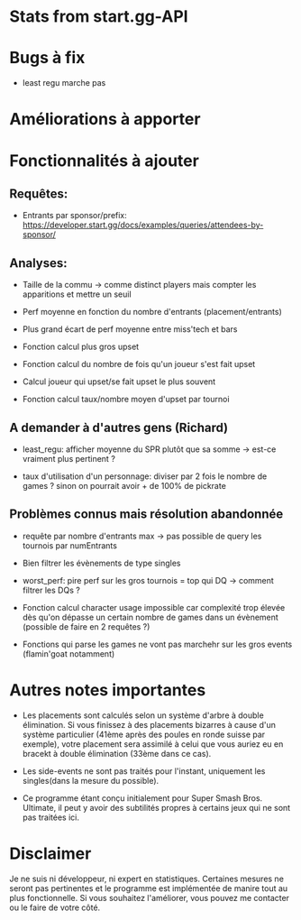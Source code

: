 # Stats from start.gg-API

# Bugs à fix 

- least regu marche pas

# Améliorations à apporter

# Fonctionnalités à ajouter

## Requêtes:

- Entrants par sponsor/prefix: https://developer.start.gg/docs/examples/queries/attendees-by-sponsor/

## Analyses:

- Taille de la commu -> comme distinct players mais compter les apparitions et mettre un seuil

- Perf moyenne en fonction du nombre d'entrants (placement/entrants)

- Plus grand écart de perf moyenne entre miss'tech et bars

- Fonction calcul plus gros upset

- Fonction calcul du nombre de fois qu'un joueur s'est fait upset

- Calcul joueur qui upset/se fait upset le plus souvent

- Fonction calcul taux/nombre moyen d'upset par tournoi 

## A demander à d'autres gens (Richard)

- least_regu: afficher moyenne du SPR plutôt que sa somme -> est-ce vraiment plus pertinent ?

- taux d'utilisation d'un personnage: diviser par 2 fois le nombre de games ? sinon on pourrait avoir + de 100% de pickrate

## Problèmes connus mais résolution abandonnée

- requête par nombre d'entrants max -> pas possible de query les tournois par numEntrants 

- Bien filtrer les évènements de type singles

- worst_perf: pire perf sur les gros tournois = top qui DQ -> comment filtrer les DQs ?

- Fonction calcul character usage impossible car complexité trop élevée dès qu'on dépasse un certain nombre de games dans un évènement (possible de faire en 2 requêtes ?)

- Fonctions qui parse les games ne vont pas marchehr sur les gros events (flamin'goat notamment)

# Autres notes importantes

- Les placements sont calculés selon un système d'arbre à double élimination. Si vous finissez à des placements bizarres à cause d'un système particulier (41ème après des poules en ronde suisse par exemple), votre placement sera assimilé à celui que vous auriez eu en bracekt à double élimination (33ème dans ce cas).

- Les side-events ne sont pas traités pour l'instant, uniquement les singles(dans la mesure du possible).

- Ce programme étant conçu initialement pour Super Smash Bros. Ultimate, il peut y avoir des subtilités propres à certains jeux qui ne sont pas traitées ici.

# Disclaimer

Je ne suis ni développeur, ni expert en statistiques. Certaines mesures ne seront pas pertinentes et le programme est implémentée de manire tout au plus fonctionnelle. Si vous souhaitez l'améliorer, vous pouvez me contacter ou le faire de votre côté.